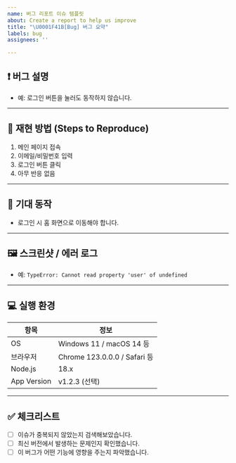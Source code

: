 ```yaml
---
name: 버그 리포트 이슈 템플릿
about: Create a report to help us improve
title: "\U0001F41B[Bug] 버그 요약"
labels: bug
assignees: ''

---
```


## ❗ 버그 설명

<!-- 어떤 문제가 발생했는지 명확하고 간결하게 설명해주세요 -->
- 예: 로그인 버튼을 눌러도 동작하지 않습니다.

---

## 🔁 재현 방법 (Steps to Reproduce)

<!-- 버그를 직접 재현할 수 있는 절차를 단계별로 작성해주세요 -->
1. 메인 페이지 접속
2. 이메일/비밀번호 입력
3. 로그인 버튼 클릭
4. 아무 반응 없음

---

## 🧩 기대 동작

<!-- 정상적으로 어떻게 동작했어야 하는지 작성해주세요 -->
- 로그인 시 홈 화면으로 이동해야 합니다.

---

## 🖼️ 스크린샷 / 에러 로그

<!-- 버그 발생 화면이나 콘솔 오류 메시지가 있다면 첨부해주세요 -->
- 예: `TypeError: Cannot read property 'user' of undefined`

---

## 💻 실행 환경

<!-- 어떤 환경에서 발생했는지 상세히 작성해주세요 -->
| 항목 | 정보 |
|------|------|
| OS | Windows 11 / macOS 14 등 |
| 브라우저 | Chrome 123.0.0.0 / Safari 등 |
| Node.js | 18.x |
| App Version | v1.2.3 (선택) |

---

## ✅ 체크리스트

<!-- 아래 항목 중 확인한 사항에 체크해주세요 -->
- [ ] 이슈가 중복되지 않았는지 검색해보았습니다.
- [ ] 최신 버전에서 발생하는 문제인지 확인했습니다.
- [ ] 이 버그가 어떤 기능에 영향을 주는지 파악했습니다.
